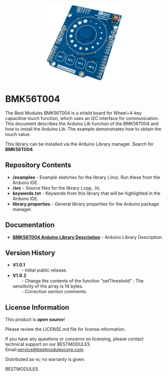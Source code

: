 <div align=center>
<img src="https://github.com/BestModules-Libraries/img/blob/main/BMK56T004_V1.0.png" width="240" height="240"> 
</div> 

BMK56T004 
===========================================================

The Best Modules BMK56T004 is a shield board for Wheel+4-key capacitive touch function, which uses an I2C interface for communication. This document describes the Arduino Lib function of the BMK56T004 and how to install the Arduino Lib. The example demonstrates how to obtain the touch value.


This library can be installed via the Arduino Library manager. Search for **BMK56T004**. 

Repository Contents
-------------------

* **/examples** - Example sketches for the library (.ino). Run these from the Arduino IDE. 
* **/src** - Source files for the library (.cpp, .h).
* **keywords.txt** - Keywords from this library that will be highlighted in the Arduino IDE. 
* **library.properties** - General library properties for the Arduino package manager. 

Documentation 
-------------------

* **[BMK56T004 Arduino Library Description]( https://www.bestmodulescorp.com/bmk56t004.html#tab-product2 )** - Arduino Library Description.

Version History  
-------------------

* **V1.0.1**  
&emsp;&emsp;- Initial public release.
* **V1.0.2**  
&emsp;&emsp;- Change the contents of the function "setThreshold" : The sensitivity of the array is 14 bytes.  
&emsp;&emsp;- Correction section comments.

License Information
-------------------

This product is _**open source**_! 

Please review the LICENSE.md file for license information. 

If you have any questions or concerns on licensing, please contact technical support on our BESTMODULES Email:service@bestmodulescorp.com

Distributed as-is; no warranty is given.

BESTMODULES
